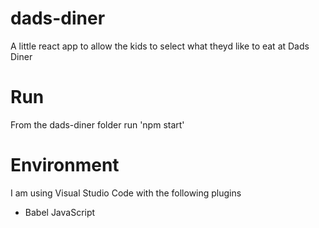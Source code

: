 # dads-diner
A little react app to allow the kids to select what theyd like to eat at Dads Diner

# Run
From the dads-diner folder run 'npm start'

# Environment
I am using Visual Studio Code with the following plugins
* Babel JavaScript 
